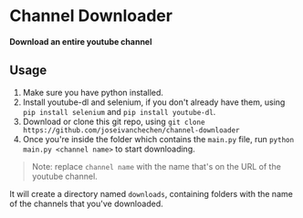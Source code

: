 # Channel Downloader
#### Download an entire youtube channel

## Usage
1. Make sure you have python installed.
2. Install youtube-dl and selenium, if you don't already have them, using `pip install selenium` and `pip install youtube-dl`.
3. Download or clone this git repo, using `git clone https://github.com/joseivanchechen/channel-downloader`
4. Once you're inside the folder which contains the `main.py` file, run `python main.py <channel name>` to start downloading.
> Note: replace `channel name` with the name that's on the URL of the youtube channel.

It will create a directory named `downloads`, containing folders with the name of the channels that you've downloaded.
